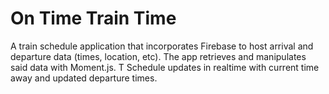 # On Time Train Time
A train schedule application that incorporates Firebase to host arrival and departure data (times, location, etc).
The app retrieves and manipulates said data with Moment.js. T
Schedule updates in realtime with current time away and updated departure times.
